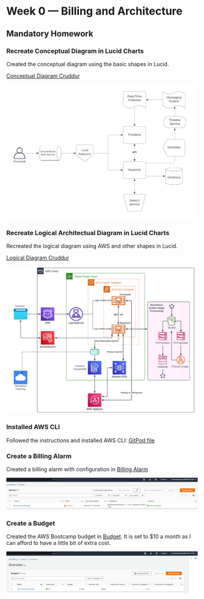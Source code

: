# Week 0 — Billing and Architecture

## Mandatory Homework

### Recreate Conceptual Diagram in Lucid Charts

Created the conceptual diagram using the basic shapes in Lucid.

[Conceptual Diagram Cruddur](https://lucid.app/lucidchart/4680fb4c-826a-4f89-9935-9730f567a9a8/edit?viewport_loc=-11%2C-57%2C2219%2C1097%2C0_0&invitationId=inv_0f2447d4-062d-42fe-8ac3-3d237b91c961)

![Screenshot of Conceptual Diagram](assets/Week-0_ConceptualDiagram.png)

### Recreate Logical Architectual Diagram in Lucid Charts

Recreated the logical diagram using AWS and other shapes in Lucid.

[Logical Diagram Cruddur](https://lucid.app/lucidchart/609e2c97-28a4-4b01-b8b1-b21f82ef44b2/edit?invitationId=inv_2b38ac48-a322-4903-bbcd-88d55cdd69ab)

![Screenshot of Logical Diagram](assets/Week-0_LogicalDiagram.png)

### Installed AWS CLI

Followed the instructions and installed AWS CLI: [GitPod file](/.gitpod.yml)

### Create a Billing Alarm

Created a billing alarm with configuration in [Billing Alarm](/aws/json/alarm-config.json)

![Screenshot of a billing alarm](assets/Week-0_BillingAlarm.png)

### Create a Budget

Created the AWS Bootcamp budget in [Budget](/aws/json/budget.json). It is set to $10 a month as I can afford to have a little bit of extra cost.

![Screenshot of a budget](assets/Week-0_Budget.png)
